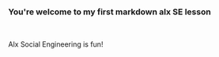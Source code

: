 <h3> You're welcome to my first markdown alx SE lesson </h3> <br>
<p> Alx Social Engineering is fun! </p>
